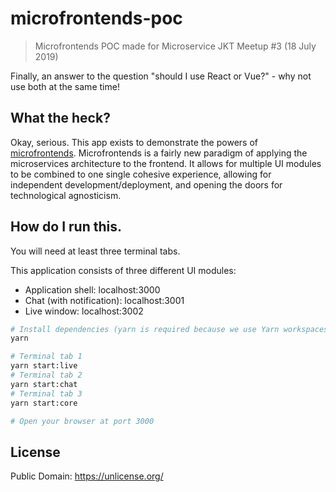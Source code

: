 # microfrontends-poc

> Microfrontends POC made for Microservice JKT Meetup #3 (18 July 2019)

Finally, an answer to the question "should I use React or Vue?" - why not use both at the same time!

## What the heck?

Okay, serious. This app exists to demonstrate the powers of [microfrontends](https://micro-frontends.org). Microfrontends is a fairly new paradigm of applying the microservices architecture to the frontend. It allows for multiple UI modules to be combined to one single cohesive experience, allowing for independent development/deployment, and opening the doors for technological agnosticism.

## How do I run this.

You will need at least three terminal tabs.

This application consists of three different UI modules:

- Application shell: localhost:3000
- Chat (with notification): localhost:3001
- Live window: localhost:3002

```bash
# Install dependencies (yarn is required because we use Yarn workspaces)
yarn

# Terminal tab 1
yarn start:live
# Terminal tab 2
yarn start:chat
# Terminal tab 3
yarn start:core

# Open your browser at port 3000
```

## License

Public Domain: https://unlicense.org/
